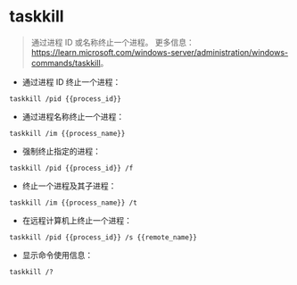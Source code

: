 # taskkill

> 通过进程 ID 或名称终止一个进程。
> 更多信息：<https://learn.microsoft.com/windows-server/administration/windows-commands/taskkill>。

- 通过进程 ID 终止一个进程：

`taskkill /pid {{process_id}}`

- 通过进程名称终止一个进程：

`taskkill /im {{process_name}}`

- 强制终止指定的进程：

`taskkill /pid {{process_id}} /f`

- 终止一个进程及其子进程：

`taskkill /im {{process_name}} /t`

- 在远程计算机上终止一个进程：

`taskkill /pid {{process_id}} /s {{remote_name}}`

- 显示命令使用信息：

`taskkill /?`